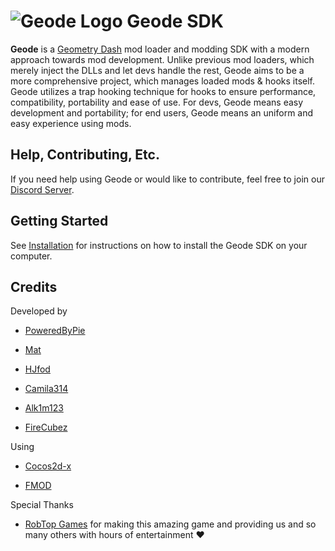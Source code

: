 
# ![Geode Logo](https://github.com/geode-sdk.png?size=40) Geode SDK

**Geode** is a [Geometry Dash](https://store.steampowered.com/app/322170/Geometry_Dash/) mod loader and modding SDK with a modern approach towards mod development. Unlike previous mod loaders, which merely inject the DLLs and let devs handle the rest, Geode aims to be a more comprehensive project, which manages loaded mods & hooks itself. Geode utilizes a trap hooking technique for hooks to ensure performance, compatibility, portability and ease of use. For devs, Geode means easy development and portability; for end users, Geode means an uniform and easy experience using mods.

## Help, Contributing, Etc.

If you need help using Geode or would like to contribute, feel free to join our [Discord Server](https://discord.gg/9e43WMKzhp).

## Getting Started

See [Installation](INSTALLATION.md) for instructions on how to install the Geode SDK on  your computer.

## Credits

Developed by

 * [PoweredByPie](https://github.com/poweredbypie/)

 * [Mat](https://github.com/matcool/)

 * [HJfod](https://github.com/hjfod)

 * [Camila314](https://github.com/camila314/)

 * [Alk1m123](https://github.com/altalk23/)

 * [FireCubez](https://github.com/FireCubez)

Using

 * [Cocos2d-x](https://github.com/cocos2d/cocos2d-x/tree/cocos2d-x-2.2.3)

 * [FMOD](https://www.fmod.com/)

Special Thanks

 * [RobTop Games](https://twitter.com/RobTopGames/) for making this amazing game and providing us and so many others with hours of entertainment ❤

